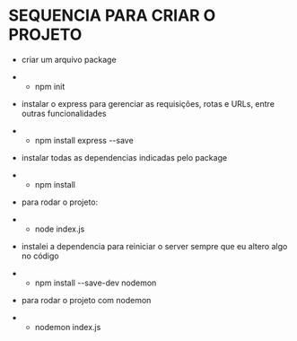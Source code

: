 # SEQUENCIA PARA CRIAR O PROJETO

* criar um arquivo package
* * npm init

* instalar o express para gerenciar as requisições, rotas e URLs, entre outras funcionalidades
* * npm install express --save

* instalar todas as dependencias indicadas pelo package
* * npm install

* para rodar o projeto:
* * node  index.js

* instalei a dependencia para reiniciar o server sempre que eu altero algo no código
* * npm install --save-dev nodemon

* para rodar o projeto com nodemon
* * nodemon index.js
